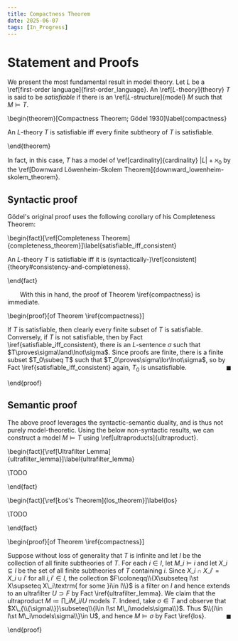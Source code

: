 ```yaml
---
title: Compactness Theorem
date: 2025-06-07
tags: [In_Progress]
---
```


# Statement and Proofs

We present the most fundamental result in model theory. Let $L$ be a \ref[first-order language]{first-order_language}. An \ref[$L$-theory]{theory} $T$ is said to be _satisfiable_ if there is an \ref[$L$-structure]{model} $M$ such that $M\models T$.

\begin{theorem}[Compactness Theorem; Gödel 1930]\label{compactness}

An $L$-theory $T$ is satisfiable iff every finite subtheory of $T$ is satisfiable.

\end{theorem}

In fact, in this case, $T$ has a model of \ref[cardinality]{cardinality} $|L|+\aleph_0$ by the \ref[Downward Löwenheim-Skolem Theorem]{downward_lowenheim-skolem_theorem}.

## Syntactic proof

Gödel's original proof uses the following corollary of his Completeness Theorem:

\begin{fact}[\ref[Completeness Theorem]{completeness_theorem}]\label{satisfiable_iff_consistent}

An $L$-theory $T$ is satisfiable iff it is (syntactically-)\ref[consistent]{theory#consistency-and-completeness}.

\end{fact}

&emsp;&emsp;With this in hand, the proof of Theorem \iref{compactness} is immediate.

<div class="space"></div>

\begin{proof}[of Theorem \iref{compactness}]

If $T$ is satisfiable, then clearly every finite subset of $T$ is satisfiable. Conversely, if $T$ is not satisfiable, then by Fact \iref{satisfiable_iff_consistent}, there is an $L$-sentence $\sigma$ such that $T\proves\sigma\land\lnot\sigma$. Since proofs are finite, there is a finite subset $T_0\subeq T$ such that $T_0\proves\sigma\lor\lnot\sigma$, so by Fact \iref{satisfiable_iff_consistent} again, $T_0$ is unsatisfiable.<span style="float:right;">$\blacksquare$</span>

\end{proof}

## Semantic proof

The above proof leverages the syntactic-semantic duality, and is thus not purely model-theoretic. Using the below non-syntactic results, we can construct a model $M\models T$ using \ref[ultraproducts]{ultraproduct}.

\begin{fact}[\ref[Ultrafilter Lemma]{ultrafilter_lemma}]\label{ultrafilter_lemma}

\TODO

\end{fact}

\begin{fact}[\ref[Łoś's Theorem]{los_theorem}]\label{los}

\TODO

\end{fact}

<div class="space"></div>

\begin{proof}[of Theorem \iref{compactness}]

Suppose without loss of generality that $T$ is infinite and let $I$ be the collection of all finite subtheories of $T$. For each $i\in I$, let $M\_i\models i$ and let $X\_i\subseteq I$ be the set of all finite subtheories of $T$ containing $i$. Since $X\_i\cap X\_{i'}=X\_{i\cup i'}$ for all $i,i'\in I$, the collection $F\coloneqq\\{X\subseteq I\st X\supseteq X\_i\textrm{ for some }i\in I\\}$ is a filter on $I$ and hence extends to an ultrafilter $U\supset F$ by Fact \iref{ultrafilter_lemma}. We claim that the ultraproduct $M\coloneqq\prod\_iM\_i\big/U$ models $T$. Indeed, take $\sigma\in T$ and observe that $X\_{\\{\sigma\\}}\subseteq\\{i\in I\st M\_i\models\sigma\\}$. Thus $\\{i\in I\st M\_i\models\sigma\\}\in U$, and hence $M\models\sigma$ by Fact \iref{los}.<span style="float:right;">$\blacksquare$</span>

\end{proof}
